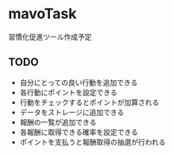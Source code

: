 # mavoTask

習慣化促進ツール作成予定

## TODO
* 自分にとっての良い行動を追加できる
* 各行動にポイントを設定できる
* 行動をチェックするとポイントが加算される
* データをストレージに追加できる
* 報酬の一覧が追加できる
* 各報酬に取得できる確率を設定できる
* ポイントを支払うと報酬取得の抽選が行われる
